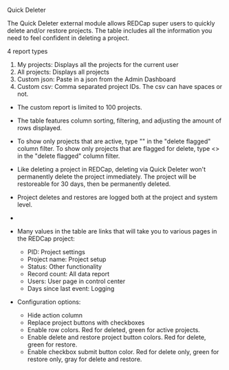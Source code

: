 Quick Deleter

The Quick Deleter external module allows REDCap super users to quickly delete and/or restore projects.  The table includes all the information you need to feel confident in deleting a project.

4 report types
1)  My projects:  Displays all the projects for the current user
2)  All projects:  Displays all projects
3)  Custom json:  Paste in a json from the Admin Dashboard 
4)  Custom csv:  Comma separated project IDs.  The csv can have spaces or not.

*  The custom report is limited to 100 projects.

-  The table features column sorting, filtering, and adjusting the amount of rows displayed. 

-  To show only projects that are active, type "" in the "delete flagged" column filter.  To show only projects that are flagged for delete, type <> in the "delete flagged" column filter.  

-  Like deleting a project in REDCap, deleting via Quick Deleter won't permanently delete the project immediately.  The project will be restoreable for 30 days, then be permanently deleted.

-  Project deletes and restores are logged both at the project and system level.

-  

-  Many values in the table are links that will take you to various pages in the REDCap project:
    -  PID:  Project settings
    -  Project name:  Project setup
    -  Status:  Other functionality
    -  Record count:  All data report
    -  Users:  User page in control center
    -  Days since last event:  Logging 
    
-  Configuration options:
    - Hide action column 
    - Replace project buttons with checkboxes 
    - Enable row colors. Red for deleted, green for active projects. 
    - Enable delete and restore project button colors. Red for delete, green for restore. 
    - Enable checkbox submit button color. Red for delete only, green for restore only, gray for delete and restore.
    
